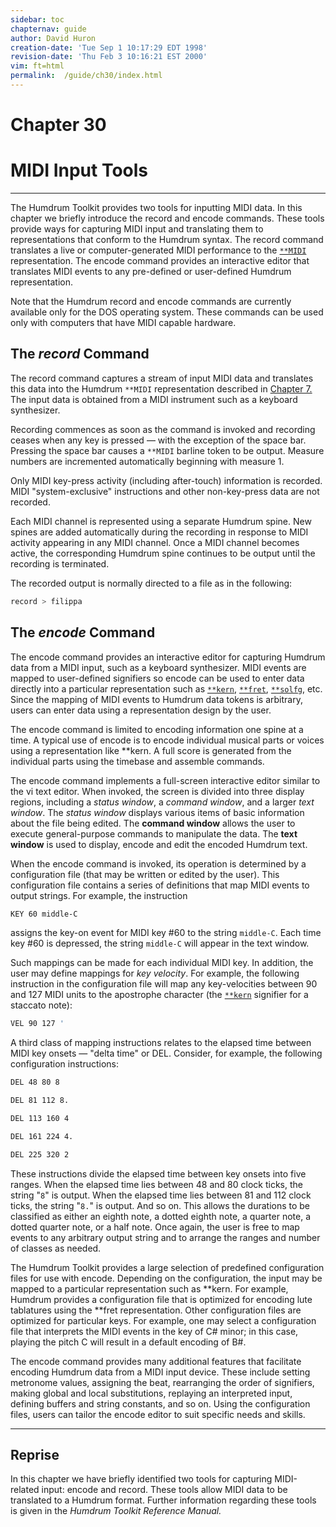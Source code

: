 ```yaml
---
sidebar: toc
chapternav: guide
author: David Huron
creation-date: 'Tue Sep 1 10:17:29 EDT 1998'
revision-date: 'Thu Feb 3 10:16:21 EST 2000'
vim: ft=html
permalink:	/guide/ch30/index.html
---
```


<div class="chapter-heading">
<h1> Chapter 30 </h1>
<h1> MIDI Input Tools </h1>
</div>

------------------------------------------------------------------------


The Humdrum Toolkit provides two tools for inputting MIDI data. In this
chapter we briefly introduce the <span class="tool">record</span> and
<span class="tool">encode</span> commands. These tools provide ways
for capturing MIDI input and translating them to representations that
conform to the Humdrum syntax. The <span class="tool">record</span> command translates a live
or computer-generated MIDI performance to the
[`**MIDI`](/rep/MIDI) representation. The <span class="tool">encode</span>
command provides an interactive editor that translates MIDI events to
any pre-defined or user-defined Humdrum representation.

Note that the Humdrum <span class="tool">record</span> and <span class="tool">encode</span> commands are currently
available only for the DOS operating system. These commands can be used
only with computers that have MIDI capable hardware.


The *record* Command
--------------------

The <span class="tool">record</span> command captures a stream of
input MIDI data and translates this data into the Humdrum `**MIDI`
representation described in [Chapter 7.](/guide/ch07) The input data is
obtained from a MIDI instrument such as a keyboard synthesizer.

Recording commences as soon as the command is invoked and recording
ceases when any key is pressed &mdash; with the exception of the space bar.
Pressing the space bar causes a `**MIDI` barline token to be output.
Measure numbers are incremented automatically beginning with measure 1.

Only MIDI key-press activity (including after-touch) information is
recorded. MIDI "system-exclusive" instructions and other non-key-press
data are not recorded.

Each MIDI channel is represented using a separate Humdrum spine. New
spines are added automatically during the recording in response to MIDI
activity appearing in any MIDI channel. Once a MIDI channel becomes
active, the corresponding Humdrum spine continues to be output until the
recording is terminated.

The recorded output is normally directed to a file as in the following:

```bash
record > filippa
```


The *encode* Command
--------------------

The <span class="tool">encode</span> command provides an interactive
editor for capturing Humdrum data from a MIDI input, such as a keyboard
synthesizer. MIDI events are mapped to user-defined signifiers so
<span class="tool">encode</span> can be used to enter data directly into a particular
representation such as [`**kern`](/rep/kern),
[`**fret`](/rep/fret),
[`**solfg`](/rep/solfg), etc. Since the mapping of
MIDI events to Humdrum data tokens is arbitrary, users can enter data
using a representation design by the user.

The <span class="tool">encode</span> command is limited to encoding information one spine at a
time. A typical use of <span class="tool">encode</span> is to encode individual musical parts
or voices using a representation like \*\*kern. A full score is
generated from the individual parts using the
<span class="tool">timebase</span> and
<span class="tool">assemble</span> commands.

The <span class="tool">encode</span> command implements a full-screen interactive editor
similar to the <span class="unix">vi</span> text editor. When invoked, the screen is divided
into three display regions, including a *status window*, a *command
window*, and a larger *text window*. The *status window* displays
various items of basic information about the file being edited. The
**command window** allows the user to execute general-purpose commands
to manipulate the data. The **text window** is used to display, encode
and edit the encoded Humdrum text.

When the <span class="tool">encode</span> command is invoked, its operation is determined by a
configuration file (that may be written or edited by the user). This
configuration file contains a series of definitions that map MIDI events
to output strings. For example, the instruction

```bash
KEY 60 middle-C
```

assigns the key-on event for MIDI key \#60 to the string `middle-C`.
Each time key \#60 is depressed, the string `middle-C` will appear in
the text window.

Such mappings can be made for each individual MIDI key. In addition, the
user may define mappings for *key velocity*. For example, the following
instruction in the configuration file will map any key-velocities
between 90 and 127 MIDI units to the apostrophe character (the
[`**kern`](/rep/kern) signifier for a staccato
note):

```bash
VEL 90 127 '
```

A third class of mapping instructions relates to the elapsed time
between MIDI key onsets &mdash; "delta time" or DEL. Consider, for
example, the following configuration instructions:

```bash
DEL 48 80 8
```
```bash
DEL 81 112 8.
```
```bash
DEL 113 160 4
```
```bash
DEL 161 224 4.
```
```bash
DEL 225 320 2
```

These instructions divide the elapsed time between key onsets into five
ranges. When the elapsed time lies between 48 and 80 clock ticks, the
string "`8`" is output. When the elapsed time lies between 81 and 112
clock ticks, the string "`8.`" is output. And so on. This allows the
durations to be classified as either an eighth note, a dotted eighth
note, a quarter note, a dotted quarter note, or a half note. Once again,
the user is free to map events to any arbitrary output string and to
arrange the ranges and number of classes as needed.

The Humdrum Toolkit provides a large selection of predefined
configuration files for use with <span class="tool">encode</span>. Depending on the
configuration, the input may be mapped to a particular representation
such as \*\*kern. For example, Humdrum provides a configuration file
that is optimized for encoding lute tablatures using the \*\*fret
representation. Other configuration files are optimized for particular
keys. For example, one may select a configuration file that interprets
the MIDI events in the key of C\# minor; in this case, playing the pitch
C will result in a default encoding of B\#.

The <span class="tool">encode</span> command provides many additional features that facilitate
encoding Humdrum data from a MIDI input device. These include setting
metronome values, assigning the beat, rearranging the order of
signifiers, making global and local substitutions, replaying an
interpreted input, defining buffers and string constants, and so on.
Using the configuration files, users can tailor the <span class="tool">encode</span> editor to
suit specific needs and skills.

------------------------------------------------------------------------


Reprise
-------

In this chapter we have briefly identified two tools for capturing
MIDI-related input: <span class="tool">encode</span> and
<span class="tool">record</span>. These tools allow MIDI data to be
translated to a Humdrum format. Further information regarding these
tools is given in the *Humdrum Toolkit Reference Manual.*

